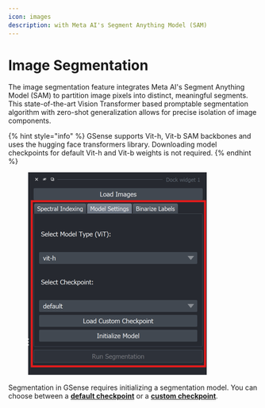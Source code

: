 ```yaml
---
icon: images
description: with Meta AI's Segment Anything Model (SAM)
---
```


# Image Segmentation

The image segmentation feature integrates Meta AI's Segment Anything Model (SAM) to partition image pixels into distinct, meaningful segments. This state-of-the-art Vision Transformer based promptable segmentation algorithm with zero-shot generalization allows for precise isolation of image components.

{% hint style="info" %}
GSense supports Vit-h, Vit-b SAM backbones and uses the hugging face transformers library. Downloading model checkpoints for default Vit-h and Vit-b weights is not required.
{% endhint %}

<figure><img src="../../.gitbook/assets/image (4) (1).png" alt="" width="360"><figcaption></figcaption></figure>

Segmentation in GSense requires initializing a segmentation model. You can choose between a [**default checkpoint**](default-models.md) or a [**custom checkpoint**](custom-models/).
